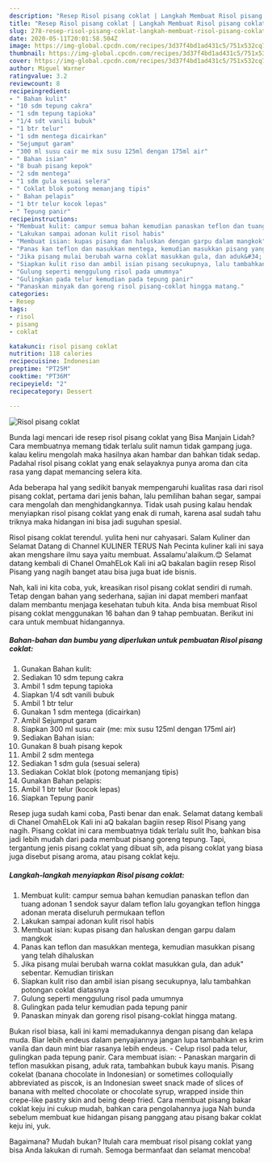 ```yaml
---
description: "Resep Risol pisang coklat | Langkah Membuat Risol pisang coklat Yang Enak Dan Lezat"
title: "Resep Risol pisang coklat | Langkah Membuat Risol pisang coklat Yang Enak Dan Lezat"
slug: 278-resep-risol-pisang-coklat-langkah-membuat-risol-pisang-coklat-yang-enak-dan-lezat
date: 2020-05-11T20:01:58.504Z
image: https://img-global.cpcdn.com/recipes/3d37f4bd1ad431c5/751x532cq70/risol-pisang-coklat-foto-resep-utama.jpg
thumbnail: https://img-global.cpcdn.com/recipes/3d37f4bd1ad431c5/751x532cq70/risol-pisang-coklat-foto-resep-utama.jpg
cover: https://img-global.cpcdn.com/recipes/3d37f4bd1ad431c5/751x532cq70/risol-pisang-coklat-foto-resep-utama.jpg
author: Miguel Warner
ratingvalue: 3.2
reviewcount: 8
recipeingredient:
- " Bahan kulit"
- "10 sdm tepung cakra"
- "1 sdm tepung tapioka"
- "1/4 sdt vanili bubuk"
- "1 btr telur"
- "1 sdm mentega dicairkan"
- "Sejumput garam"
- "300 ml susu cair me mix susu 125ml dengan 175ml air"
- " Bahan isian"
- "8 buah pisang kepok"
- "2 sdm mentega"
- "1 sdm gula sesuai selera"
- " Coklat blok potong memanjang tipis"
- " Bahan pelapis"
- "1 btr telur kocok lepas"
- " Tepung panir"
recipeinstructions:
- "Membuat kulit: campur semua bahan kemudian panaskan teflon dan tuang adonan 1 sendok sayur dalam teflon lalu goyangkan teflon hingga adonan merata diseluruh permukaan teflon"
- "Lakukan sampai adonan kulit risol habis"
- "Membuat isian: kupas pisang dan haluskan dengan garpu dalam mangkok"
- "Panas kan teflon dan masukkan mentega, kemudian masukkan pisang yang telah dihaluskan"
- "Jika pisang mulai berubah warna coklat masukkan gula, dan aduk&#34; sebentar. Kemudian tiriskan"
- "Siapkan kulit riso dan ambil isian pisang secukupnya, lalu tambahkan potongan coklat diatasnya"
- "Gulung seperti menggulung risol pada umumnya"
- "Gulingkan pada telur kemudian pada tepung panir"
- "Panaskan minyak dan goreng risol pisang-coklat hingga matang."
categories:
- Resep
tags:
- risol
- pisang
- coklat

katakunci: risol pisang coklat 
nutrition: 118 calories
recipecuisine: Indonesian
preptime: "PT25M"
cooktime: "PT36M"
recipeyield: "2"
recipecategory: Dessert

---
```



![Risol pisang coklat](https://img-global.cpcdn.com/recipes/3d37f4bd1ad431c5/751x532cq70/risol-pisang-coklat-foto-resep-utama.jpg)

Bunda lagi mencari ide resep risol pisang coklat yang Bisa Manjain Lidah? Cara membuatnya memang tidak terlalu sulit namun tidak gampang juga. kalau keliru mengolah maka hasilnya akan hambar dan bahkan tidak sedap. Padahal risol pisang coklat yang enak selayaknya punya aroma dan cita rasa yang dapat memancing selera kita.

Ada beberapa hal yang sedikit banyak mempengaruhi kualitas rasa dari risol pisang coklat, pertama dari jenis bahan, lalu pemilihan bahan segar, sampai cara mengolah dan menghidangkannya. Tidak usah pusing kalau hendak menyiapkan risol pisang coklat yang enak di rumah, karena asal sudah tahu triknya maka hidangan ini bisa jadi suguhan spesial.

Risol pisang coklat terendul. yulita heni nur cahyasari. Salam Kuliner dan Selamat Datang di Channel KULINER TERUS Nah Pecinta kuliner kali ini saya akan mengshare ilmu saya yaitu membuat. Assalamu&#39;alaikum.😊 Selamat datang kembali di Chanel OmahELok Kali ini aQ bakalan bagiin resep Risol Pisang yang nagih banget atau bisa juga buat ide bisnis.


Nah, kali ini kita coba, yuk, kreasikan risol pisang coklat sendiri di rumah. Tetap dengan bahan yang sederhana, sajian ini dapat memberi manfaat dalam membantu menjaga kesehatan tubuh kita. Anda bisa membuat Risol pisang coklat menggunakan 16 bahan dan 9 tahap pembuatan. Berikut ini cara untuk membuat hidangannya.

<!--inarticleads1-->

##### Bahan-bahan dan bumbu yang diperlukan untuk pembuatan Risol pisang coklat:

1. Gunakan  Bahan kulit:
1. Sediakan 10 sdm tepung cakra
1. Ambil 1 sdm tepung tapioka
1. Siapkan 1/4 sdt vanili bubuk
1. Ambil 1 btr telur
1. Gunakan 1 sdm mentega (dicairkan)
1. Ambil Sejumput garam
1. Siapkan 300 ml susu cair (me: mix susu 125ml dengan 175ml air)
1. Sediakan  Bahan isian:
1. Gunakan 8 buah pisang kepok
1. Ambil 2 sdm mentega
1. Sediakan 1 sdm gula (sesuai selera)
1. Sediakan  Coklat blok (potong memanjang tipis)
1. Gunakan  Bahan pelapis:
1. Ambil 1 btr telur (kocok lepas)
1. Siapkan  Tepung panir


Resep juga sudah kami coba, Pasti benar dan enak. Selamat datang kembali di Chanel OmahELok Kali ini aQ bakalan bagiin resep Risol Pisang yang nagih. Pisang coklat ini cara membuatnya tidak terlalu sulit lho, bahkan bisa jadi lebih mudah dari pada membuat pisang goreng tepung. Tapi, tergantung jenis pisang coklat yang dibuat sih, ada pisang coklat yang biasa juga disebut pisang aroma, atau pisang coklat keju. 

<!--inarticleads2-->

##### Langkah-langkah menyiapkan Risol pisang coklat:

1. Membuat kulit: campur semua bahan kemudian panaskan teflon dan tuang adonan 1 sendok sayur dalam teflon lalu goyangkan teflon hingga adonan merata diseluruh permukaan teflon
1. Lakukan sampai adonan kulit risol habis
1. Membuat isian: kupas pisang dan haluskan dengan garpu dalam mangkok
1. Panas kan teflon dan masukkan mentega, kemudian masukkan pisang yang telah dihaluskan
1. Jika pisang mulai berubah warna coklat masukkan gula, dan aduk&#34; sebentar. Kemudian tiriskan
1. Siapkan kulit riso dan ambil isian pisang secukupnya, lalu tambahkan potongan coklat diatasnya
1. Gulung seperti menggulung risol pada umumnya
1. Gulingkan pada telur kemudian pada tepung panir
1. Panaskan minyak dan goreng risol pisang-coklat hingga matang.


Bukan risol biasa, kali ini kami memadukannya dengan pisang dan kelapa muda. Biar lebih endeus dalam penyajiannya jangan lupa tambahkan es krim vanila dan daun mint biar rasanya lebih endeus. - Celup risol pada telur, gulingkan pada tepung panir. Cara membuat isian: - Panaskan margarin di teflon masukkan pisang, aduk rata, tambahkan bubuk kayu manis. Pisang cokelat (banana chocolate in Indonesian) or sometimes colloquially abbreviated as piscok, is an Indonesian sweet snack made of slices of banana with melted chocolate or chocolate syrup, wrapped inside thin crepe-like pastry skin and being deep fried. Cara membuat pisang bakar coklat keju ini cukup mudah, bahkan cara pengolahannya juga Nah bunda sebelum membuat kue hidangan pisang panggang atau pisang bakar coklat keju ini, yuk. 

Bagaimana? Mudah bukan? Itulah cara membuat risol pisang coklat yang bisa Anda lakukan di rumah. Semoga bermanfaat dan selamat mencoba!
